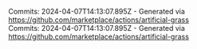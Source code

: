 Commits: 2024-04-07T14:13:07.895Z - Generated via https://github.com/marketplace/actions/artificial-grass
<br>
Commits: 2024-04-07T14:13:07.895Z - Generated via https://github.com/marketplace/actions/artificial-grass
<br>
